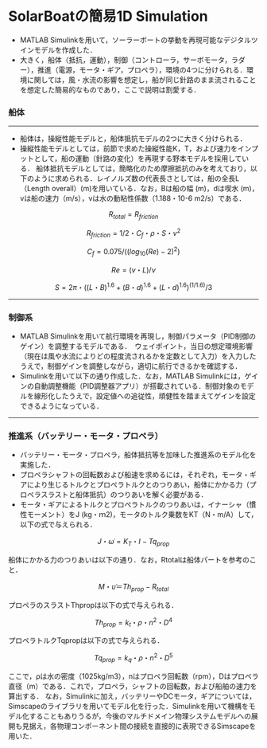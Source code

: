 # SolarBoatの簡易1D Simulation
- MATLAB Simulinkを用いて，ソーラーボートの挙動を再現可能なデジタルツインモデルを作成した．
- 大きく，船体（抵抗，運動），制御（コントローラ，サーボモータ，ラダー），推進（電源，モータ・ギア，プロペラ），環境の4つに分けられる．環境に関しては，風・水流の影響を想定し，船が同じ針路のまま流されることを想定した簡易的なものであり，ここで説明は割愛する．

### 船体
---
- 船体は，操縦性能モデルと，船体抵抗モデルの2つに大きく分けられる．
- 操縦性能モデルとしては，前節で求めた操縦性能K，T，および速力をインプットとして，船の運動（針路の変化）を再現する野本モデルを採用している．
船体抵抗モデルとしては，簡略化のため摩擦抵抗のみを考えており，以下のように求められる．レイノルズ数の代表長さとしては，船の全長L（Length overall）(m)を用いている．なお，Bは船の幅 (m)，dは喫水 (m)，vは船の速力（m/s），νは水の動粘性係数（1.188・10-6 m2/s）である．

```math
R_{total} = R_{friction}
```
```math
R_{friction} = 1/2・C_f・ρ・S・v^2
```
```math
C_f = 0.075/((log⁡_{10}(Re)-2)^2)
```
```math
Re = (v・L)/ν
```
```math
S = 2π・((L・B)^{1.6}+(B・d)^{1.6}+(L・d)^{1.6})^(1/1.6)/3
```
---
### 制御系
- MATLAB Simulinkを用いて航行環境を再現し，制御パラメータ（PID制御のゲイン）を調整するモデルである．　ウェイポイント，当日の想定環境影響（現在は風や水流によりどの程度流されるかを定数として入力）を入力したうえで，制御ゲインを調整しながら，適切に航行できるかを確認する．
- Simulinkを用いて以下の通り作成した．なお，MATLAB Simulinkには，ゲインの自動調整機能（PID調整器アプリ）が搭載されている．制御対象のモデルを線形化したうえで，設定値への追従性，頑健性を踏まえてゲインを設定できるようになっている．

---
### 推進系（バッテリー・モータ・プロペラ）
- バッテリー・モータ・プロペラ，船体抵抗等を加味した推進系のモデル化を実施した．
- プロペラシャフトの回転数および船速を求めるには，それぞれ，モータ・ギアにより生じるトルクとプロペラトルクとのつりあい，船体にかかる力（プロペラスラストと船体抵抗）のつりあいを解く必要がある．
- モータ・ギアによるトルクとプロペラトルクのつりあいは，イナーシャ（慣性モーメント）をJ (kg・ｍ2)，モータのトルク乗数をKT（N・m/A）して，以下の式で与えられる．
```math
J・ω ̇= K_T・I - Tq_{prop}
```
船体にかかる力のつりあいは以下の通り．なお，Rtotalは船体パートを参考のこと．
```math
M・υ ̇＝Th_{prop} - R_{total}
```
プロペラのスラストThpropは以下の式で与えられる．
```math
Th_{prop}=k_t・ρ・n^2・D^4
```
プロペラトルクTqpropは以下の式で与えられる．
```math
Tq_{prop}=k_q・ρ・n^2・D^5
```
ここで，ρは水の密度（1025kg/m3），nはプロペラ回転数（rpm），Dはプロペラ直径（m）である．これで，プロペラ，シャフトの回転数，および船舶の速力を算出する．
なお，Simulinkに加え，バッテリーやDCモータ，ギアについては，Simscapeのライブラリを用いてモデル化を行った．Simulinkを用いて機構をモデル化することもありうるが，今後のマルチドメイン物理システムモデルへの展開も見据え，各物理コンポーネント間の接続を直接的に表現できるSimscapeを用いた．
